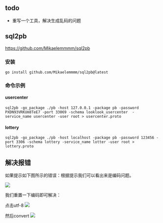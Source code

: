 ## todo
- 重写一个工具，解决生成乱码的问题

## sql2pb

https://github.com/Mikaelemmmm/sql2pb

### 安装
```
go install github.com/Mikaelemmmm/sql2pb@latest
```

### 命令示例

#### usercenter

```
sql2pb -go_package ./pb -host 127.0.0.1 -package pb -password PXDN93VRKUm8TeE7 -port 33069 -schema looklook_usercenter  -service_name usercenter -user root > usercenter.proto
```

#### lottery

```
sql2pb -go_package ./pb -host localhost -package pb -password 123456 -port 3306 -schema lottery -service_name lotter -user root > lottery.proto
```

## 解决报错

如果提示如下图所示的错误：根据提示我们可以看出来是编码问题。

![](https://files.mdnice.com/user/36414/da1991a5-38c9-49e8-a13c-29f80c3733ab.png)

我们重置一下编码即可解决：

点击utf-8
![](https://files.mdnice.com/user/36414/2e00391a-f1a8-4c03-ba96-43733a87c963.png)

然后convert
![](https://files.mdnice.com/user/36414/9fda69d3-4f0f-479e-a81d-13b7ff430b1c.png)
